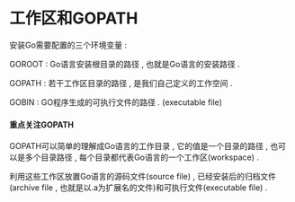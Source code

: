 # 工作区和GOPATH

安装Go需要配置的三个环境变量 :

GOROOT : Go语言安装根目录的路径 , 也就是Go语言的安装路径 .

GOPATH : 若干工作区目录的路径 , 是我们自己定义的工作空间 .

GOBIN : GO程序生成的可执行文件的路径 . \(executable file\)

#### 重点关注GOPATH

GOPATH可以简单的理解成Go语言的工作目录 , 它的值是一个目录的路径 , 也可以是多个目录路径 , 每个目录都代表Go语言的一个工作区\(workspace\) .

利用这些工作区放置Go语言的源码文件\(source file\) , 已经安装后的归档文件\(archive file , 也就是以.a为扩展名的文件\)和可执行文件\(executable file\) . 



